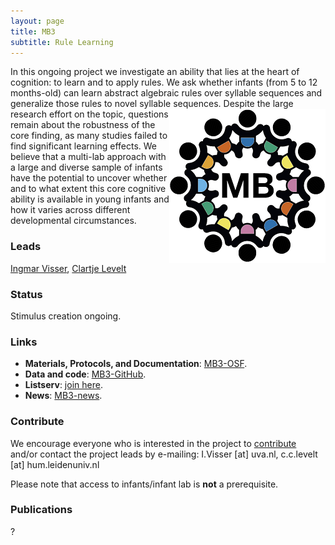 ```yaml
---
layout: page
title: MB3
subtitle: Rule Learning
---
```


<!--
To-do:
- replace image placeholders.
- add collaborators map.

- publication?
-->

In this ongoing project we investigate an ability that lies at the heart of cognition: to learn and to apply rules. We ask whether infants (from 5 to 12 months-old) can learn abstract algebraic rules over syllable sequences and generalize those rules to novel syllable sequences. <img style="float: right;" src="/assets/img/placeholder.png"> Despite the large research effort on the topic, questions remain about the robustness of the core finding, as many studies failed to find significant learning effects. We believe that a multi-lab approach with a large and diverse sample of infants have the potential to uncover whether and to what extent this core cognitive ability is available in young infants and how it varies across different developmental circumstances.

### Leads
[Ingmar Visser](https://www.uva.nl/profiel/v/i/i.visser/i.visser.html?cb), [Clartje Levelt](https://www.universiteitleiden.nl/en/staffmembers/claartje-levelt#tab-1)

### Status
Stimulus creation ongoing.

### Links
* **Materials, Protocols, and Documentation**: [MB3-OSF](https://osf.io/kqu9v/).
* **Data and code**: [MB3-GitHub](https://github.com/manybabies/mb3-rules).
* **Listserv**: [join here](https://mailman.stanford.edu/mailman/listinfo/manybabies3).
* **News**: [MB3-news]({{site.baseurl}}/tags/#MB3).

### Contribute
We encourage everyone who is interested in the project to [contribute]({{site.baseurl}}/sign_up_log_in/) and/or contact the project leads by e-mailing: I.Visser [at] uva.nl, c.c.levelt [at] hum.leidenuniv.nl

Please note that access to infants/infant lab is **not** a prerequisite.

### Publications
?
